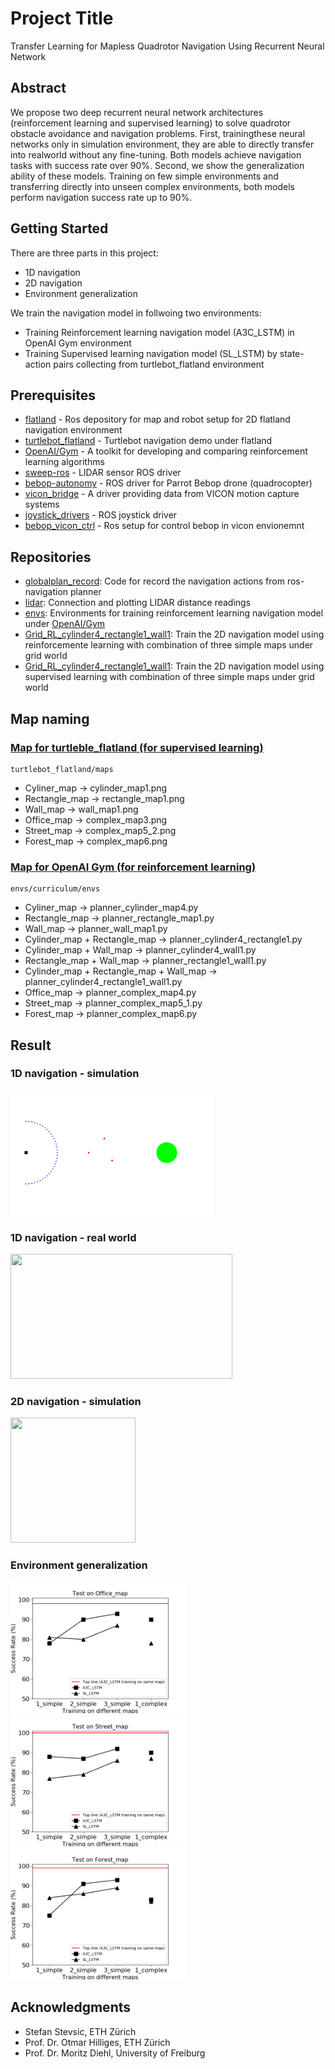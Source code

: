 # Project Title

Transfer Learning for Mapless Quadrotor Navigation Using Recurrent Neural Network

## Abstract

We propose two deep recurrent neural network architectures (reinforcement learning and supervised learning) to solve quadrotor obstacle avoidance and navigation problems.  First, trainingthese neural networks only in simulation environment, they are able to directly transfer into realworld without any fine-tuning.  Both models achieve navigation tasks with success rate over 90%.  Second, we show the generalization ability of these models.  Training on few simple environments and transferring directly into unseen complex environments, both models perform navigation success rate up to 90%.

## Getting Started

There are three parts in this project:
* 1D navigation 
* 2D navigation
* Environment generalization

We train the navigation model in follwoing two environments:
* Training Reinforcement learning navigation model (A3C_LSTM) in OpenAI Gym environment 
* Training Supervised learning navigation model (SL_LSTM) by state-action pairs collecting from turtlebot_flatland environment

## Prerequisites

* [flatland](https://github.com/avidbots/flatland) - Ros depository for map and robot setup for 2D flatland navigation environment
* [turtlebot_flatland](https://github.com/avidbots/turtlebot_flatland) - Turtlebot navigation demo under flatland
* [OpenAI/Gym](https://github.com/openai/gym) - A toolkit for developing and comparing reinforcement learning algorithms
* [sweep-ros](https://github.com/scanse/sweep-ros) - LIDAR sensor ROS driver
* [bebop-autonomy](https://github.com/AutonomyLab/bebop_autonomy) - ROS driver for Parrot Bebop drone (quadrocopter)
* [vicon_bridge](https://github.com/ethz-asl/vicon_bridge) - A driver providing data from VICON motion capture systems
* [joystick_drivers](https://github.com/ros-drivers/joystick_drivers) - ROS joystick driver
* [bebop_vicon_ctrl](https://github.com/mdeyo/bebop_vicon_control) - Ros setup for control bebop in vicon envionemnt


## Repositories
* [globalplan_record](globalplan_record): Code for record the navigation actions from ros-navigation planner
* [lidar](lidar): Connection and plotting LIDAR distance readings
* [envs](envs): Environments for training reinforcement learning navigation model under [OpenAI/Gym](https://github.com/openai/gym)
* [Grid_RL_cylinder4_rectangle1_wall1](Grid_RL_cylinder4_rectangle1_wall1): Train the 2D navigation model using reinforcemente learning with combination of three simple maps under grid world
* [Grid_RL_cylinder4_rectangle1_wall1](Grid_RL_cylinder4_rectangle1_wall1): Train the 2D navigation model using supervised learning with combination of three simple maps under grid world

## Map naming

### [Map for turtleble_flatland (for supervised learning)](turtlebot_flatland/maps)
```
turtlebot_flatland/maps
```

* Cyliner_map -> cylinder_map1.png 
* Rectangle_map -> rectangle_map1.png 
* Wall_map -> wall_map1.png 
* Office_map -> complex_map3.png 
* Street_map -> complex_map5_2.png 
* Forest_map -> complex_map6.png

### [Map for OpenAI Gym (for reinforcement learning)](envs/curriculum/envs)
```
envs/curriculum/envs
```

* Cyliner_map -> planner_cylinder_map4.py
* Rectangle_map -> planner_rectangle_map1.py
* Wall_map -> planner_wall_map1.py
* Cylinder_map + Rectangle_map -> planner_cylinder4_rectangle1.py
* Cylinder_map + Wall_map -> planner_cylinder4_wall1.py
* Rectangle_map + Wall_map -> planner_rectangle1_wall1.py
* Cylinder_map + Rectangle_map + Wall_map -> planner_cylinder4_rectangle1_wall1.py
* Office_map -> planner_complex_map4.py
* Street_map -> planner_complex_map5_1.py
* Forest_map -> planner_complex_map6.py

## Result

### 1D navigation - simulation

<img src="report_3cylinders.gif" data-canonical-src="report_3cylinders.gif" width="325" height="200" />

### 1D navigation - real world

<img src="cylinder3_combine.gif" data-canonical-src="cylinder3_combine.gif" width="355" height="200" />

### 2D navigation - simulation

<img src="RL_forest_10.gif" data-canonical-src="RL_forest_10.gif" width="200" height="200" />

### Environment generalization

<p float="left">
  <img src="/model_compare_office_2.png" width="280" />
  <img src="/model_compare_street_2.png" width="280" /> 
  <img src="/model_compare_forest_2.png" width="280" />
</p>

## Acknowledgments 

* Stefan Stevsic, ETH Zürich
* Prof. Dr. Otmar Hilliges, ETH Zürich
* Prof. Dr. Moritz Diehl, University of Freiburg
